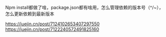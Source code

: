 Npm install都做了啥，package.json都有啥用，怎么管理依赖的版本号（^/~），怎么更新依赖到最新版本

https://juejin.cn/post/7124102653407297550
https://juejin.cn/post/7122240572491825160
